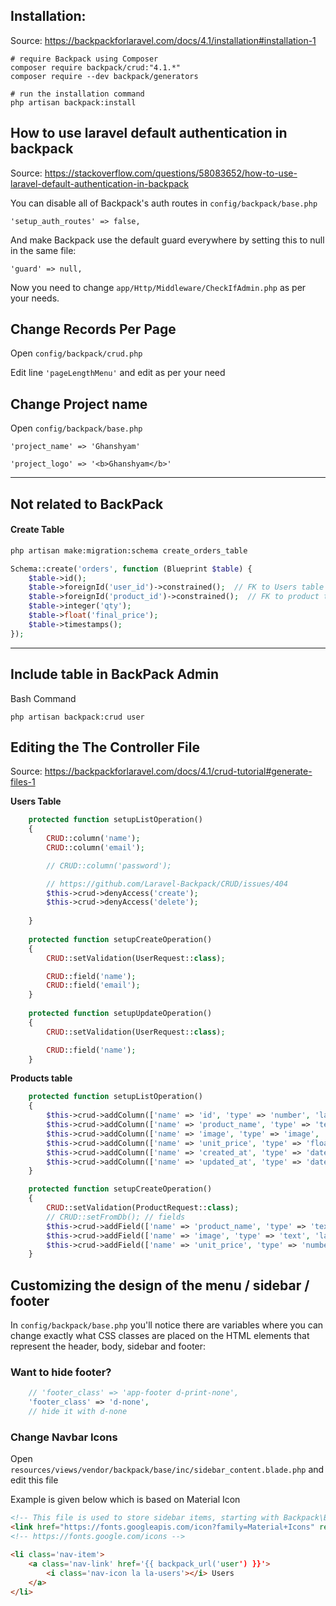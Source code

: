 ## Installation:

Source: https://backpackforlaravel.com/docs/4.1/installation#installation-1

```
# require Backpack using Composer
composer require backpack/crud:"4.1.*"
composer require --dev backpack/generators

# run the installation command
php artisan backpack:install
```

## How to use laravel default authentication in backpack

Source: https://stackoverflow.com/questions/58083652/how-to-use-laravel-default-authentication-in-backpack

You can disable all of Backpack's auth routes in `config/backpack/base.php`
```
'setup_auth_routes' => false,
```

And make Backpack use the default guard everywhere by setting this to null in the same file:
```
'guard' => null,
```

Now you need to change `app/Http/Middleware/CheckIfAdmin.php` as per your needs.


## Change Records Per Page

Open `config/backpack/crud.php`

Edit line `'pageLengthMenu'` and edit as per your need

## Change Project name

Open `config/backpack/base.php`

```
'project_name' => 'Ghanshyam'
```

```
'project_logo' => '<b>Ghanshyam</b>'
```


-----
## Not related to BackPack

#### Create Table
```bash
php artisan make:migration:schema create_orders_table
```

```php
Schema::create('orders', function (Blueprint $table) {
    $table->id();
    $table->foreignId('user_id')->constrained();  // FK to Users table
    $table->foreignId('product_id')->constrained();  // FK to product table
    $table->integer('qty');
    $table->float('final_price');
    $table->timestamps();
});
```
-----

## Include table in BackPack Admin

Bash Command
```
php artisan backpack:crud user
```

## Editing the The Controller File

Source: 
https://backpackforlaravel.com/docs/4.1/crud-tutorial#generate-files-1


**Users Table**

```php
    protected function setupListOperation()
    {
        CRUD::column('name');
        CRUD::column('email');

        // CRUD::column('password');

        // https://github.com/Laravel-Backpack/CRUD/issues/404
        $this->crud->denyAccess('create');
        $this->crud->denyAccess('delete');
        
    }
    
    protected function setupCreateOperation()
    {
        CRUD::setValidation(UserRequest::class);

        CRUD::field('name');
        CRUD::field('email');
    }
    
    protected function setupUpdateOperation()
    {
        CRUD::setValidation(UserRequest::class);

        CRUD::field('name');
    }

```

**Products table**

```php
    protected function setupListOperation()
    {
        $this->crud->addColumn(['name' => 'id', 'type' => 'number', 'label' => 'Id']);
        $this->crud->addColumn(['name' => 'product_name', 'type' => 'text', 'label' => 'Product Name']);
        $this->crud->addColumn(['name' => 'image', 'type' => 'image', 'label' => 'Image']);
        $this->crud->addColumn(['name' => 'unit_price', 'type' => 'float', 'label' => 'Unit Price']);
        $this->crud->addColumn(['name' => 'created_at', 'type' => 'date', 'label' => 'Date Created']);
        $this->crud->addColumn(['name' => 'updated_at', 'type' => 'date', 'label' => 'Last Modified']);
    }

    protected function setupCreateOperation()
    {
        CRUD::setValidation(ProductRequest::class);
        // CRUD::setFromDb(); // fields
        $this->crud->addField(['name' => 'product_name', 'type' => 'text', 'label' => 'Product Name']);
        $this->crud->addField(['name' => 'image', 'type' => 'text', 'label' => 'Image']);
        $this->crud->addField(['name' => 'unit_price', 'type' => 'number', 'label' => 'Unit Price']);
    }

```

## Customizing the design of the menu / sidebar / footer

In `config/backpack/base.php` you'll notice there are variables where you can change exactly what CSS classes are placed on the HTML elements that represent the header, body, sidebar and footer:

### Want to hide footer?
```php
    // 'footer_class' => 'app-footer d-print-none',
    'footer_class' => 'd-none',
    // hide it with d-none
```

### Change Navbar Icons
Open `resources/views/vendor/backpack/base/inc/sidebar_content.blade.php` and edit this file

Example is given below which is based on Material Icon

```html
<!-- This file is used to store sidebar items, starting with Backpack\Base 0.9.0 -->
<link href="https://fonts.googleapis.com/icon?family=Material+Icons" rel="stylesheet">
<!-- https://fonts.google.com/icons -->

<li class='nav-item'>
    <a class='nav-link' href='{{ backpack_url('user') }}'>
        <i class='nav-icon la la-users'></i> Users
    </a>
</li>
```
